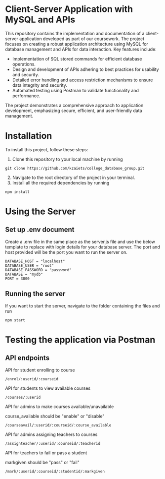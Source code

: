# Client-Server Application with MySQL and APIs

This repository contains the implementation and documentation of a client-server application developed as part of our coursework. The project focuses on creating a robust application architecture using MySQL for database management and APIs for data interaction. Key features include:

- Implementation of SQL stored commands for efficient database operations.
- Design and development of APIs adhering to best practices for usability and security.
- Detailed error handling and access restriction mechanisms to ensure data integrity and security.
- Automated testing using Postman to validate functionality and performance.

The project demonstrates a comprehensive approach to application development, emphasizing secure, efficient, and user-friendly data management.




# Installation
To install this project, follow these steps:

1. Clone this repository to your local machine by running

```
git clone https://github.com/kzaiets/college_database_group.git
```

2. Navigate to the root directory of the project in your terminal.
3. Install all the required dependencies by running

```
npm install
```
# Using the Server
## Set up .env document
Create a .env file in the same place as the server.js file and use the below template to replace with login details for your database server. The port and host provided will be the port you want to run the server on.

```
DATABASE_HOST = "localhost"
DATABASE_USER = "root"
DATABASE_PASSWORD = "password"
DATABASE = "mydb"
PORT = 3000
```

## Running the server
If you want to start the server, navigate to the folder containing the files and run

```
npm start
```

# Testing the application via Postman
## API endpoints
API for student enrolling to course
```
/enrol/:userid/:courseid
```
API for students to view available courses
```
/courses/:userid
```
API for admins to make courses available/unavailable

course_available should be "enable" or "disable"
```
/courseavail/:userid/:courseid/:course_available
```
API for admins assigning teachers to courses
```
/assignteacher/:userid/:courseid/:teacherid
```
API for teachers to fail or pass a student

markgiven should be "pass" or "fail"
```
/mark/:userid/:courseid/:studentid/:markgiven
```
